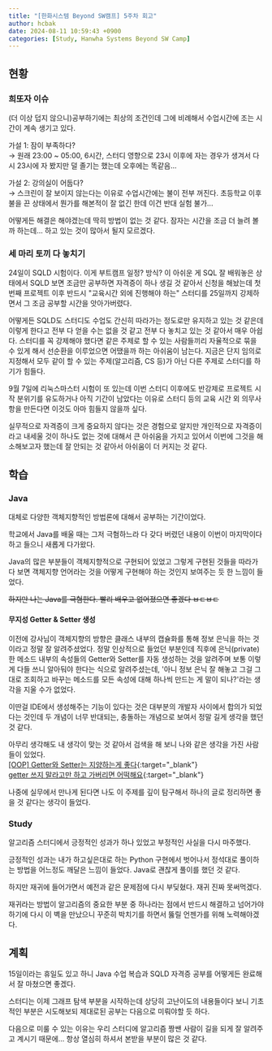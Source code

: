 ```yaml
---
title: "[한화시스템 Beyond SW캠프] 5주차 회고"
author: hcbak
date: 2024-08-11 10:59:43 +0900
categories: [Study, Hanwha Systems Beyond SW Camp]
---
```


## 현황

### 희또자 이슈
(더 이상 덥지 않으니)공부하기에는 최상의 조건인데 그에 비례해서 수업시간에 조는 시간이 계속 생기고 있다.

가설 1: 잠이 부족하다?  
→ 원래 23:00 ~ 05:00, 6시간, 스터디 영향으로 23시 이후에 자는 경우가 생겨서 다시 23시에 자 봤지만 덜 졸기는 했는데 오후에는 똑같음...

가설 2: 강의실이 어둡다?  
→ 스크린이 잘 보이지 않는다는 이유로 수업시간에는 불이 전부 꺼진다. 초등학교 이후 불을 끈 상태에서 뭔가를 해본적이 잘 없긴 한데 이건 반대 실험 불가...

어떻게든 해결은 해야겠는데 딱히 방법이 없는 것 같다. 잠자는 시간을 조금 더 늘려 볼까 하는데... 하고 있는 것이 많아서 될지 모르겠다.

### 세 마리 토끼 다 놓치기
24일이 SQLD 시험이다. 이게 부트캠프 일정? 방식? 이 아쉬운 게 SQL 잘 배워놓은 상태에서 SQLD 보면 조금만 공부하면 자격증이 하나 생길 것 같아서 신청을 해놨는데 첫 번째 프로젝트 이후 반드시 "교육시간 외에 진행해야 하는" 스터디를 25일까지 강제하면서 그 조금 공부할 시간을 앗아가버렸다.

어떻게든 SQLD도 스터디도 수업도 간신히 따라가는 정도로만 유지하고 있는 것 같은데 이렇게 한다고 전부 다 얻을 수는 없을 것 같고 전부 다 놓치고 있는 것 같아서 매우 아쉽다. 스터디를 꼭 강제해야 했다면 같은 주제로 할 수 있는 사람들끼리 자율적으로 묶을 수 있게 해서 선순환을 이루었으면 어땠을까 하는 아쉬움이 남는다. 지금은 단지 임의로 지정해서 모두 같이 할 수 있는 주제(알고리즘, CS 등)가 아닌 다른 주제로 스터디를 하기가 힘들다.

9월 7일에 리눅스마스터 시험이 또 있는데 이번 스터디 이후에도 반강제로 프로젝트 시작 분위기를 유도하거나 아직 기간이 남았다는 이유로 스터디 등의 교육 시간 외 의무사항을 만든다면 이것도 아마 힘들지 않을까 싶다.

실무적으로 자격증이 크게 중요하지 않다는 것은 경험으로 알지만 개인적으로 자격증이라고 내세울 것이 하나도 없는 것에 대해서 큰 아쉬움을 가지고 있어서 이번에 그것을 해소해보고자 했는데 잘 안되는 것 같아서 아쉬움이 더 커지는 것 같다.

## 학습

### Java
대체로 다양한 객체지향적인 방법론에 대해서 공부하는 기간이었다.

학교에서 Java를 배울 때는 그저 극혐하느라 다 갖다 버렸던 내용이 이번이 마지막이다 하고 들으니 새롭게 다가왔다.

Java의 많은 부분들이 객체지향적으로 구현되어 있었고 그렇게 구현된 것들을 따라가다 보면 객체지향 언어라는 것을 어떻게 구현해야 하는 것인지 보여주는 듯 한 느낌이 들었다.

~~하지만 나는 Java를 극혐한다. 빨리 배우고 없어졌으면 좋겠다 ㅂㄷㅂㄷ~~

#### 무지성 Getter & Setter 생성
이전에 강사님이 객체지향의 방향은 클래스 내부의 캡슐화를 통해 정보 은닉을 하는 것이라고 정말 잘 알려주셨었다. 정말 인상적으로 들었던 부분인데 직후에 은닉(private)한 메소드 내부의 속성들의 Getter와 Setter를 자동 생성하는 것을 알려주며 보통 이렇게 다들 쓰니 알아둬야 한다는 식으로 알려주셨는데, '아니 정보 은닉 잘 해놓고 그걸 그대로 조회하고 바꾸는 메소드를 모든 속성에 대해 하나씩 만드는 게 말이 되나?'라는 생각을 지울 수가 없었다.

이딴걸 IDE에서 생성해주는 기능이 있다는 것은 대부분의 개발자 사이에서 합의가 되었다는 것인데 두 개념이 너무 반대되는, 충돌하는 개념으로 보여서 정말 길게 생각을 했던 것 같다.

아무리 생각해도 내 생각이 맞는 것 같아서 검색을 해 보니 나와 같은 생각을 가진 사람들이 있었다.  
[[OOP] Getter와 Setter는 지양하는게 좋다](https://colabear754.tistory.com/173){:target="_blank"}  
[getter 쓰지 말라고만 하고 가버리면 어떡해요](https://velog.io/@backfox/getter-쓰지-말라고만-하고-가버리면-어떡해요){:target="_blank"}

나중에 실무에서 만나게 된다면 나도 이 주제를 깊이 탐구해서 하나의 글로 정리하면 좋을 것 같다는 생각이 들었다.

### Study
알고리즘 스터디에서 긍정적인 성과가 하나 있었고 부정적인 사실을 다시 마주했다.

긍정적인 성과는 내가 하고싶은대로 하는 Python 구현에서 벗어나서 정석대로 풀이하는 방법을 어느정도 깨달은 느낌이 들었다. Java로 괜찮게 풀이를 했던 것 같다.

하지만 재귀에 들어가면서 예전과 같은 문제점에 다시 부딪혔다. 재귀 진짜 못써먹겠다.

재귀라는 방법이 알고리즘의 중요한 부분 중 하나라는 점에서 반드시 해결하고 넘어가야 하기에 다시 이 벽을 만났으니 꾸준히 박치기를 하면서 뚫릴 언젠가를 위해 노력해야겠다.

## 계획
15일이라는 휴일도 있고 하니 Java 수업 복습과 SQLD 자격증 공부를 어떻게든 완료해서 잘 마쳤으면 좋겠다.

스터디는 이제 그래프 탐색 부분을 시작하는데 상당히 고난이도의 내용들이다 보니 기초적인 부분은 시도해보되 제대로된 공부는 다음으로 미뤄야할 듯 하다.

다음으로 미룰 수 있는 이유는 우리 스터디에 알고리즘 짱쌘 사람이 길을 되게 잘 알려주고 계시기 때문에... 항상 열심히 하셔서 본받을 부분이 많은 것 같다.
